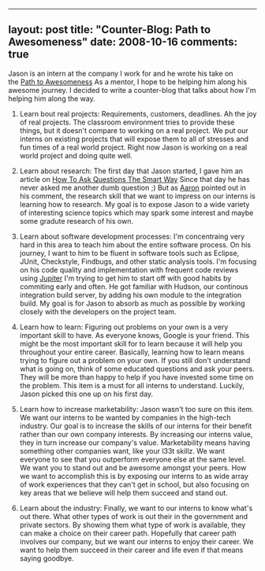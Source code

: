 
---
layout: post
title: "Counter-Blog: Path to Awesomeness"
date: 2008-10-16
comments: true
---


Jason is an intern at the company I work for and he wrote his take on the [Path to Awesomeness][1] As a mentor, I hope to be helping him along his awesome journey. I decided to write a counter-blog that talks about how I'm helping him along the way.

1. Learn bout real projects: Requirements, customers, deadlines. Ah the joy of real projects. The classroom environment tries to provide these things, but it doesn't compare to working on a real project. We put our interns on existing projects that will expose them to all of stresses and fun times of a real world project. Right now Jason is working on a real world project and doing quite well. 

2. Learn about research: The first day that Jason started, I gave him an article on [How To Ask Questions The Smart Way][2] Since that day he has never asked me another dumb question ;) But as [Aaron][3] pointed out in his comment, the research skill that we want to impress on our interns is learning how to research. My goal is to expose Jason to a wide variety of interesting science topics which may spark some interest and maybe some gradute research of his own. 

3. Learn about software development processes: I'm concentraing very hard in this area to teach him about the entire software process. On his journey, I want to him to be fluent in software tools such as Eclipse, JUnit, Checkstyle, Findbugs, and other static analysis tools.  I'm focusing on his code quality and implementation with frequent code reviews using [Jupiter][4] I'm trying to get him to start off with good habits by commiting early and often. He got familiar with Hudson, our continous integration build server, by adding his own module to the integration build. My goal is for Jason to absorb as much as possible by working closely with the developers on the project team. 

4. Learn how to learn: Figuring out problems on your own is a very important skill to have. As everyone knows, Google is your friend. This might be the most important skill for to learn because it will help you throughout your entire career. Basically, learning how to learn means trying to figure out a problem on your own. If you still don't understand what is going on, think of some educated questions and ask your peers. They will be more than happy to help if you have invested some time on the problem. This item is a must for all interns to understand. Luckily, Jason picked this one up on his first day. 

5. Learn how to increase marketability: Jason wasn't too sure on this item. We want our interns to be wanted by companies in the high-tech industry. Our goal is to increase the skills of our interns for their benefit rather than our own company interests. By increasing our interns value, they in turn increase our company's value. Marketability means having something other companies want, like your l33t skillz. We want everyone to see that you outperform everyone else at the same level. We want you to stand out and be awesome amongst your peers. How we want to accomplish this is by exposing our interns to as wide array of work experiences that they can't get in school, but also focusing on key areas that we believe will help them succeed and stand out. 

6. Learn about the industry: Finally, we want to our interns to know what's out there. What other types of work is out their in the government and private sectors. By showing them what type of work is available, they can make a choice on their career path. Hopefully that career path involves our company, but we want our interns to enjoy their career. We want to help them succeed in their career and life even if that means saying goodbye.

  [1]: http://leongj.blogspot.com/2008/10/path-to-awesomeness.html
  [2]: http://www.catb.org/~esr/faqs/smart-questions.html
  [3]: http://kagawaa.blogspot.com/
  [4]: http://code.google.com/p/jupiter-eclipse-plugin/
